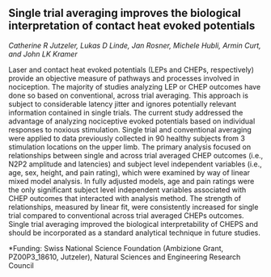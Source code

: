 ## Single trial averaging improves the biological interpretation of contact heat evoked potentials 
*Catherine R Jutzeler, Lukas D Linde, Jan Rosner, Michele Hubli, Armin Curt, and John LK Kramer*

Laser and contact heat evoked potentials (LEPs and CHEPs, respectively) provide an objective measure of pathways and processes involved in nociception. The majority of studies analyzing LEP or CHEP outcomes have done so based on conventional, across trial averaging. This approach is subject to considerable latency jitter and ignores potentially relevant information contained in single trials. The current study addressed the advantage of analyzing nociceptive evoked potentials based on individual responses to noxious stimulation. Single trial and conventional averaging were applied to data previously collected in 90 healthy subjects from 3 stimulation locations on the upper limb. The primary analysis focused on relationships between single and across trial averaged CHEP outcomes (i.e., N2P2 amplitude and latencies) and subject level independent variables (i.e., age, sex, height, and pain rating), which were examined by way of linear mixed model analysis. In fully adjusted models, age and pain ratings were the only significant subject level independent variables associated with CHEP outcomes that interacted with analysis method. The strength of relationships, measured by linear fit, were consistently increased for single trial compared to conventional across trial averaged CHEPs outcomes. Single trial averaging improved the biological interpretability of CHEPS and should be incorporated as a standard analytical technique in future studies.


*Funding: Swiss National Science Foundation (Ambizione Grant, PZ00P3_18610, Jutzeler), Natural Sciences and Engineering Research Council
